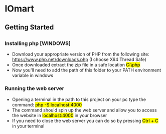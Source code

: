 <h1>
IOmart
</h1>

<h2>Getting Started<h2/>

<h3> Installing php [WINDOWS]</h3>

<ul>
<li>
Download your appropriate version of PHP from the following site: 
<a href="https://www.php.net/downloads.php">https://www.php.net/downloads.php</a> (I choose X64 Thread Safe)
</li>
<li>
Once downloaded extract the zip file in a safe location <mark>C:\php</mark>
</li>
<li>Now you'll need to add the path of this folder to your PATH environment variable in windows</li>
</ul>

<h3>Running the web server</h3>
<ul>
<li>Opening a terminal in the path to this project on your pc type the command: <mark>php -S localhost:4000</mark></li>
<li>The command should spin up the web server and allow you to access the website in <mark>localhost:4000</mark> in your browser</li>
<li>If you need to close the web server you can do so by pressing <mark>Ctrl + C</mark> in your terminal</li>
</ul>
